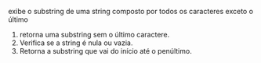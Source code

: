 exibe o substring de uma string composto por todos os caracteres exceto o último

1) retorna uma substring sem o último caractere. 
2) Verifica se a string é nula ou vazia.
3) Retorna a substring que vai do início até o penúltimo.
